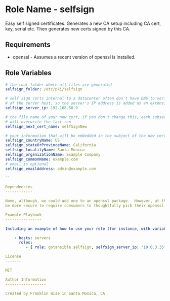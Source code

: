 Role Name - selfsign
=========

Easy self signed certificates. Generates a new CA setup including CA cert, key, serial etc.  Then generates new certs signed by this CA.

Requirements
------------

* openssl - Assumes a recent version of openssl is installed.

Role Variables
--------------

```yml
# the root folder where all files are generated
selfsign_folder: /etc/pki/selfsign

# self sign certs internal to a datacenter often don't have DNS to verify the commonName
# of the server host, so the server's IP address is added as an extension
selfsign_server_ip: 192.168.50.9

# the file name of your new cert, if you don't change this, each subsequent run
# will overwrite the last run
selfsign_next_cert_name: selfSignNew

# your information that will be embedded in the subject of the new certificate
selfsign_countryName: US
selfsign_stateOrProvinceName: California
selfsign_localityName: Santa Monica
selfsign_organizationName: Example Company
selfsign_commonName: example.com
# email is optional
selfsign_emailAddress: admin@example.com

``

Dependencies
------------

None, although, we could add one to an openssl package.  However, at this point, it may
be more secure to require consumers to thoughtfully pick their openssl implementation to use and typically openssl is already install on most modern *nix

Example Playbook
----------------

Including an example of how to use your role (for instance, with variables passed in as parameters) is always nice for users too:

    - hosts: servers
      roles:
         - { role: gotansible.selfsign, selfsign_server_ip: "10.0.3.35", selfsign_commonName: mycooldomain.com }

License
-------

MIT

Author Information
------------------

Created by Franklin Wise in Santa Monica, CA.
